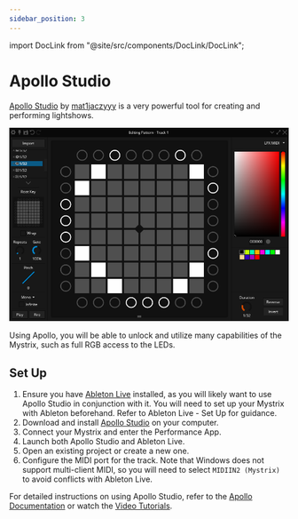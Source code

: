 ```yaml
---
sidebar_position: 3
---
```


import DocLink from "@site/src/components/DocLink/DocLink";

# Apollo Studio

[Apollo Studio](https://apollo.mat1jaczyyy.com/) by [mat1jaczyyy](https://mat1jaczyyy.com/) is a very powerful tool for creating and performing lightshows.

![Apollo screenshot](Apollo.png)

Using Apollo, you will be able to unlock and utilize many capabilities of the Mystrix, such as full RGB access to the LEDs.

## Set Up

1. Ensure you have [Ableton Live](https://www.ableton.com/live/) installed, as you will likely want to use Apollo Studio in conjunction with it. You will need to set up your Mystrix with Ableton beforehand. Refer to <DocLink to="/docs/Mystrix/UsageExamples/LightshowPerformance/AbletonLive">Ableton Live - Set Up</DocLink> for guidance.
2. Download and install [Apollo Studio](https://apollo.mat1jaczyyy.com/) on your computer.
3. Connect your Mystrix and enter the <DocLink to="/docs/MatrixOS/Applications/Performance">Performance App</DocLink>.
4. Launch both Apollo Studio and Ableton Live.
5. Open an existing project or create a new one.
6. Configure the MIDI port for the track. Note that Windows does not support multi-client MIDI, so you will need to select `MIDIIN2 (Mystrix)` to avoid conflicts with Ableton Live.

<!-- idea: show the process in a gif? -->

For detailed instructions on using Apollo Studio, refer to the [Apollo Documentation](https://github.com/mat1jaczyyy/apollo-studio/wiki) or watch the [Video Tutorials](https://www.youtube.com/playlist?list=PLKC4R3X00beY0aB_f_ZIa3shqJX7do4mH).
